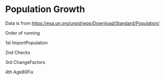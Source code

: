 # Population Growth

Data is from https://esa.un.org/unpd/wpp/Download/Standard/Population/

Order of running

1st ImportPopulation

2nd Checks

3rd ChangeFactors

4th Age80Fix
